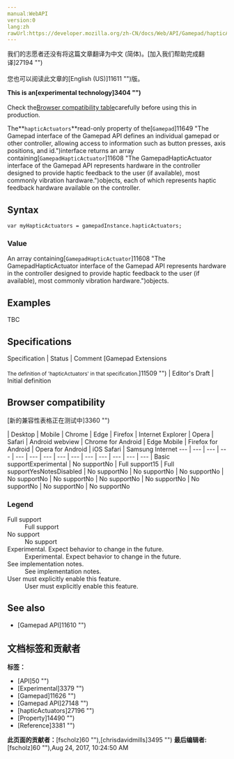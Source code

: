 ```yaml
---
manual:WebAPI
version:0
lang:zh
rawUrl:https://developer.mozilla.org/zh-CN/docs/Web/API/Gamepad/hapticActuators
---
```




<bdi>我们的志愿者还没有将这篇文章翻译为<bdi>中文 (简体)</bdi>。[加入我们帮助完成翻译]27194 "")<br></br>您也可以阅读此文章的[English (US)]11611 "")版。</bdi>






**This is an[experimental technology]3404 "")**<br></br>Check the[Browser compatibility table](%11499#Browser_compatibility "")carefully before using this in production.





The**`hapticActuators`**read-only property of the[`Gamepad`]11649 "The Gamepad interface of the Gamepad API defines an individual gamepad or other controller, allowing access to information such as button presses, axis positions, and id.")interface returns an array containing[`GamepadHapticActuator`]11608 "The GamepadHapticActuator interface of the Gamepad API represents hardware in the controller designed to provide haptic feedback to the user (if available), most commonly vibration hardware.")objects, each of which represents haptic feedback hardware available on the controller.


## Syntax<a name="Syntax"></a>

```
var myHapticActuators = gamepadInstance.hapticActuators;
```

### Value<a name="Value"></a>


An array containing[`GamepadHapticActuator`]11608 "The GamepadHapticActuator interface of the Gamepad API represents hardware in the controller designed to provide haptic feedback to the user (if available), most commonly vibration hardware.")objects.


## Examples<a name="Examples"></a>


TBC


## Specifications<a name="Specifications"></a>

Specification | Status | Comment 
[Gamepad Extensions<br></br><small>The definition of &#39;hapticActuators&#39; in that specification.</small>]11509 "") | Editor&#39;s Draft | Initial definition 


## Browser compatibility<a name="Browser_compatibility"></a>
[新的兼容性表格正在测试中<i></i>]3360 "")

 | <abbr>Desktop<i></i></abbr> | <abbr>Mobile<i></i></abbr> 
 | <abbr>Chrome<i></i></abbr> | <abbr>Edge<i></i></abbr> | <abbr>Firefox<i></i></abbr> | <abbr>Internet Explorer<i></i></abbr> | <abbr>Opera<i></i></abbr> | <abbr>Safari<i></i></abbr> | <abbr>Android webview<i></i></abbr> | <abbr>Chrome for Android<i></i></abbr> | <abbr>Edge Mobile<i></i></abbr> | <abbr>Firefox for Android<i></i></abbr> | <abbr>Opera for Android<i></i></abbr> | <abbr>iOS Safari<i></i></abbr> | <abbr>Samsung Internet<i></i></abbr> 
 ---  |  ---  |  ---  |  ---  |  ---  |  ---  |  ---  |  ---  |  ---  |  ---  |  ---  |  ---  |  ---  |  ---  | 
Basic support<abbr>Experimental<i></i></abbr> | <abbr>No support</abbr>No | <abbr>Full support</abbr>15 | <abbr>Full support</abbr>Yes<abbr>Notes<i></i></abbr><abbr>Disabled<i></i></abbr> | <abbr>No support</abbr>No | <abbr>No support</abbr>No | <abbr>No support</abbr>No | <abbr>No support</abbr>No | <abbr>No support</abbr>No | <abbr>No support</abbr>No | <abbr>No support</abbr>No | <abbr>No support</abbr>No | <abbr>No support</abbr>No | <abbr>No support</abbr>No 


### Legend<a name="Legend"></a>
<dl><dt id=''><abbr>Full support</abbr></dt><dd>Full support</dd><dt id=''><abbr>No support</abbr></dt><dd>No support</dd><dt id=''><abbr>Experimental. Expect behavior to change in the future.<i></i></abbr></dt><dd>Experimental. Expect behavior to change in the future.</dd><dt id=''><abbr>See implementation notes.<i></i></abbr></dt><dd>See implementation notes.</dd><dt id=''><abbr>User must explicitly enable this feature.<i></i></abbr></dt><dd>User must explicitly enable this feature.</dd></dl>

## See also<a name="See_also"></a>

* [Gamepad API]11610 "")



## 文档标签和贡献者
**标签：**
* [API]50 "")
* [Experimental]3379 "")
* [Gamepad]11626 "")
* [Gamepad API]27148 "")
* [hapticActuators]27196 "")
* [Property]14490 "")
* [Reference]3381 "")

**此页面的贡献者：**[fscholz]60 ""),[chrisdavidmills]3495 "")
**最后编辑者:**[fscholz]60 ""),<time>Aug 24, 2017, 10:24:50 AM</time>


